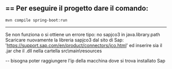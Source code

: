 == Per eseguire il progetto dare il comando:
----
	mvn compile spring-boot:run
----
Se non funziona o si ottiene un errore tipo:
no sapjco3 in java.library.path 
Scaricare nuovamente la libreria sapjco3 dal sito di Sap: 'https://support.sap.com/en/product/connectors/jco.html'
ed inserire sia il .jar che il .dll nella cartella src\main\resources

--
bisogna poter raggiungere l'ip della macchina dove si trova installato Sap